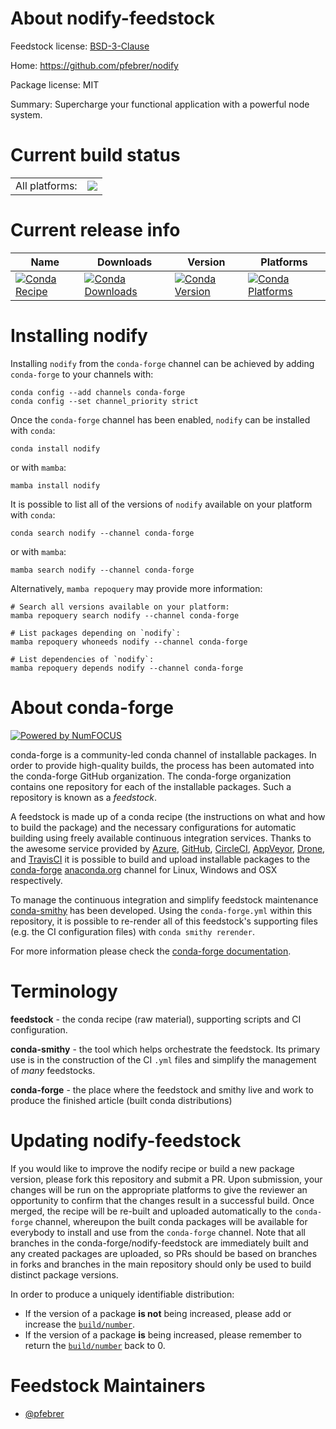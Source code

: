 About nodify-feedstock
======================

Feedstock license: [BSD-3-Clause](https://github.com/conda-forge/nodify-feedstock/blob/main/LICENSE.txt)

Home: https://github.com/pfebrer/nodify

Package license: MIT

Summary: Supercharge your functional application with a powerful node system.

Current build status
====================


<table><tr><td>All platforms:</td>
    <td>
      <a href="https://dev.azure.com/conda-forge/feedstock-builds/_build/latest?definitionId=22191&branchName=main">
        <img src="https://dev.azure.com/conda-forge/feedstock-builds/_apis/build/status/nodify-feedstock?branchName=main">
      </a>
    </td>
  </tr>
</table>

Current release info
====================

| Name | Downloads | Version | Platforms |
| --- | --- | --- | --- |
| [![Conda Recipe](https://img.shields.io/badge/recipe-nodify-green.svg)](https://anaconda.org/conda-forge/nodify) | [![Conda Downloads](https://img.shields.io/conda/dn/conda-forge/nodify.svg)](https://anaconda.org/conda-forge/nodify) | [![Conda Version](https://img.shields.io/conda/vn/conda-forge/nodify.svg)](https://anaconda.org/conda-forge/nodify) | [![Conda Platforms](https://img.shields.io/conda/pn/conda-forge/nodify.svg)](https://anaconda.org/conda-forge/nodify) |

Installing nodify
=================

Installing `nodify` from the `conda-forge` channel can be achieved by adding `conda-forge` to your channels with:

```
conda config --add channels conda-forge
conda config --set channel_priority strict
```

Once the `conda-forge` channel has been enabled, `nodify` can be installed with `conda`:

```
conda install nodify
```

or with `mamba`:

```
mamba install nodify
```

It is possible to list all of the versions of `nodify` available on your platform with `conda`:

```
conda search nodify --channel conda-forge
```

or with `mamba`:

```
mamba search nodify --channel conda-forge
```

Alternatively, `mamba repoquery` may provide more information:

```
# Search all versions available on your platform:
mamba repoquery search nodify --channel conda-forge

# List packages depending on `nodify`:
mamba repoquery whoneeds nodify --channel conda-forge

# List dependencies of `nodify`:
mamba repoquery depends nodify --channel conda-forge
```


About conda-forge
=================

[![Powered by
NumFOCUS](https://img.shields.io/badge/powered%20by-NumFOCUS-orange.svg?style=flat&colorA=E1523D&colorB=007D8A)](https://numfocus.org)

conda-forge is a community-led conda channel of installable packages.
In order to provide high-quality builds, the process has been automated into the
conda-forge GitHub organization. The conda-forge organization contains one repository
for each of the installable packages. Such a repository is known as a *feedstock*.

A feedstock is made up of a conda recipe (the instructions on what and how to build
the package) and the necessary configurations for automatic building using freely
available continuous integration services. Thanks to the awesome service provided by
[Azure](https://azure.microsoft.com/en-us/services/devops/), [GitHub](https://github.com/),
[CircleCI](https://circleci.com/), [AppVeyor](https://www.appveyor.com/),
[Drone](https://cloud.drone.io/welcome), and [TravisCI](https://travis-ci.com/)
it is possible to build and upload installable packages to the
[conda-forge](https://anaconda.org/conda-forge) [anaconda.org](https://anaconda.org/)
channel for Linux, Windows and OSX respectively.

To manage the continuous integration and simplify feedstock maintenance
[conda-smithy](https://github.com/conda-forge/conda-smithy) has been developed.
Using the ``conda-forge.yml`` within this repository, it is possible to re-render all of
this feedstock's supporting files (e.g. the CI configuration files) with ``conda smithy rerender``.

For more information please check the [conda-forge documentation](https://conda-forge.org/docs/).

Terminology
===========

**feedstock** - the conda recipe (raw material), supporting scripts and CI configuration.

**conda-smithy** - the tool which helps orchestrate the feedstock.
                   Its primary use is in the construction of the CI ``.yml`` files
                   and simplify the management of *many* feedstocks.

**conda-forge** - the place where the feedstock and smithy live and work to
                  produce the finished article (built conda distributions)


Updating nodify-feedstock
=========================

If you would like to improve the nodify recipe or build a new
package version, please fork this repository and submit a PR. Upon submission,
your changes will be run on the appropriate platforms to give the reviewer an
opportunity to confirm that the changes result in a successful build. Once
merged, the recipe will be re-built and uploaded automatically to the
`conda-forge` channel, whereupon the built conda packages will be available for
everybody to install and use from the `conda-forge` channel.
Note that all branches in the conda-forge/nodify-feedstock are
immediately built and any created packages are uploaded, so PRs should be based
on branches in forks and branches in the main repository should only be used to
build distinct package versions.

In order to produce a uniquely identifiable distribution:
 * If the version of a package **is not** being increased, please add or increase
   the [``build/number``](https://docs.conda.io/projects/conda-build/en/latest/resources/define-metadata.html#build-number-and-string).
 * If the version of a package **is** being increased, please remember to return
   the [``build/number``](https://docs.conda.io/projects/conda-build/en/latest/resources/define-metadata.html#build-number-and-string)
   back to 0.

Feedstock Maintainers
=====================

* [@pfebrer](https://github.com/pfebrer/)

